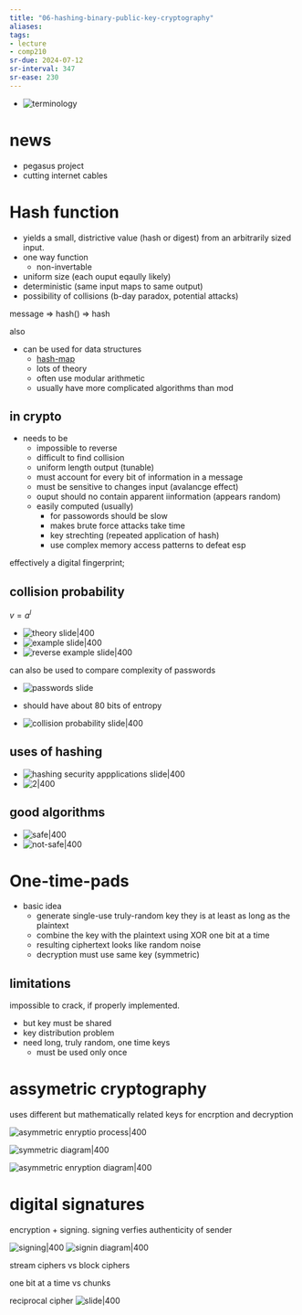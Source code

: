 ```yaml
---
title: "06-hashing-binary-public-key-cryptography"
aliases: 
tags: 
- lecture
- comp210
sr-due: 2024-07-12
sr-interval: 347
sr-ease: 230
---
```


- ![terminology](https://i.imgur.com/p3b7Z0i.png)

# news
- pegasus project
- cutting internet cables

# Hash function
- yields a small, districtive value (hash or digest) from an arbitrarily sized input.
- one way function
	- non-invertable
- uniform size (each ouput eqaully likely)
- deterministic (same input maps to same output)
- possibility of collisions (b-day paradox, potential attacks)

message => hash() => hash

also
- can be used for data structures
	- [hash-map](notes/hash-map.md)
	- lots of theory
	- often use modular arithmetic
	- usually have more complicated algorithms than mod

## in crypto
- needs to be
	- impossible to reverse
	- difficult to find collision
	- uniform length output (tunable)
	- must account for every bit of information in a message
	- must be sensitive to changes input (avalancge effect)
	- ouput should no contain apparent iinformation (appears random)
	- easily computed (usually)
		- for passowords should be slow
		- makes brute force attacks take time
		- key strechting (repeated application of hash)
		- use complex memory access patterns to defeat esp

effectively a digital fingerprint;

## collision probability

$v = a^l$

- ![theory slide|400](https://i.imgur.com/EqydQtI.png)
- ![example slide|400](https://i.imgur.com/xEKxhIT.png)
- ![reverse example slide|400](https://i.imgur.com/eWjhqjv.png)

can also be used to compare complexity of passwords
- ![passwords slide](https://i.imgur.com/GdaMF4r.png)
- should have about 80 bits of entropy


- ![collision probability slide|400](https://i.imgur.com/auwVphr.png)

## uses of hashing
- ![hashing security appplications slide|400](https://i.imgur.com/v5T9yTB.png)
- ![2|400](https://i.imgur.com/B9fgkGv.png)

## good algorithms
- ![safe|400](https://i.imgur.com/BlvhRJw.png)
- ![not-safe|400](https://i.imgur.com/6ssAVGK.png)


# One-time-pads
- basic idea
	- generate single-use truly-random key they is at least as long as the plaintext
	- combine the key with the plaintext using XOR one bit at a time
	- resulting ciphertext looks like random noise
	- decryption must use same key (symmetric)

## limitations
impossible to crack, if properly implemented.
- but key must be shared
- key distribution problem
- need long, truly random, one time keys
	- must be used only once

# assymetric cryptography
uses different but mathematically related keys for encrption and decryption

![asymmetric enryptio process|400](https://i.imgur.com/6fLEB5Z.png)

![symmetric diagram|400](https://i.imgur.com/hGaHUWO.png)

![asymmetric enryption diagram|400](https://i.imgur.com/0gp24Re.png)



# digital signatures
encryption + signing. signing verfies authenticity of sender

![signing|400](https://i.imgur.com/kSqMnNC.png)
![signin diagram|400](https://i.imgur.com/f9LSnIA.png)

stream ciphers vs block ciphers

one bit at a time vs chunks

reciprocal cipher
![slide|400](https://i.imgur.com/fzxBWM9.png)
